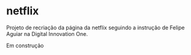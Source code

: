 # netflix
Projeto de recriação da página da netflix seguindo a instrução de Felipe Aguiar na Digital Innovation One.

Em construção
